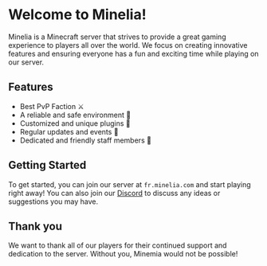 # Welcome to Minelia!

Minelia is a Minecraft server that strives to provide a great gaming experience to players all over the world. We focus on creating innovative features and ensuring everyone has a fun and exciting time while playing on our server. 

## Features
- Best PvP Faction ⚔
- A reliable and safe environment 🦦
- Customized and unique plugins 🧾
- Regular updates and events 🎉
- Dedicated and friendly staff members 🗿 

## Getting Started
To get started, you can join our server at `fr.minelia.com` and start playing right away! You can also join our [Discord](`https://discord.gg/y3wxz9XFY4`) to discuss any ideas or suggestions you may have.

## Thank you
We want to thank all of our players for their continued support and dedication to the server. Without you, Minemia would not be possible!
